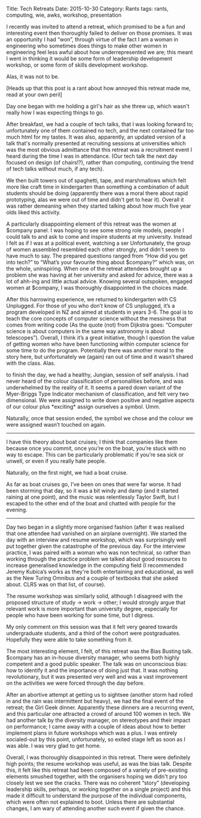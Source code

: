 Title: Tech Retreats 
Date: 2015-10-30
Category: Rants
tags: rants, computing, wie, awks, workshop, presentation

I recently was invited to attend a retreat, which promised to be a fun and interesting event then thoroughly failed to deliver on those promises. It was an opportunity I had “won”, through virtue of the fact I am a woman in engineering who sometimes does things to make other women in engineering feel less awful about how underrepresented we are; this meant I went in thinking it would be some form of leadership development workshop, or some form of skills development workshop.

Alas, it was not to be.

[Heads up that this post is a rant about how annoyed this retreat made me, read at your own peril]

Day one began with me holding a girl's hair as she threw up, which wasn't really how I was expecting things to go. 

After breakfast, we had a couple of tech talks, that I was looking forward to; unfortunately one of them contained no tech, and the next contained far too much html for my tastes. It was also, apparently, an updated version of a talk that's normally presented at recruiting sessions at universities which was the most obvious admittance that this retreat was a recruitment event I heard during the time I was in attendance. (Our tech talk the next day focused on design (of chairs!?), rather than computing, continuing the trend of tech talks without much, if any tech).

We then built towers out of spaghetti, tape, and marshmallows which felt more like craft time in kindergarten than something a combination of adult students should be doing (apparently there was a moral there about rapid prototyping, alas we were out of time and didn't get to hear it). Overall it was rather demeaning when they started talking about how much five year olds liked this activity.

A particularly disappointing element of this retreat was the women at $company panel. I was hoping to see some strong role models, people I could talk to and ask to come and inspire students at my university. Instead I felt as if I was at a political event, watching a ser Unfortunately, the group of women assembled resembled each other strongly, and didn't seem to have much to say. The prepared questions ranged from “How did you get into tech?” to “What’s your favourite thing about $company?” which was, on the whole, uninspiring. When one of the retreat attendees brought up a problem she was having at her university and asked for advice, there was a lot of ahh-ing and little actual advice. Knowing several outspoken, engaged women at $company, I was thoroughly disappointed in the choices made.

After this harrowing experience, we returned to kindergarten with CS Unplugged. For those of you who don’t know of CS unplugged, it’s a program developed in NZ and aimed at students in years 3-6. The goal is to teach the core concepts of computer science without the messiness that comes from writing code (As the quote (not) from Dijkstra goes: “Computer science is about computers in the same way astronomy is about telescopes”). Overall, I think it’s a great initiative, though I question the value of getting women who have been functioning within computer science for some time to do the program. Potentially there was another moral to the story here, but unfortunately we (again) ran out of time and it wasn’t shared with the class. Alas.

to finish the day, we had a healthy, Jungian, session of self analysis. I had never heard of the colour classification of personalities before, and was underwhelmed by the reality of it. It seems a pared down variant of the Myer-Briggs Type Indicator mechanism of classification, and felt very two dimensional. We were assigned to write down positive and negative aspects of our colour plus \*exciting\* assign ourselves a symbol. Umm.

Naturally, once that session ended, the symbol we chose and the colour we were assigned wasn’t touched on again.

-----------------------

I have this theory about boat cruises; I think that companies like them because once you commit, once you’re on the boat, you’re stuck with no way to escape. This can be particularly problematic if you’re sea sick or unwell, or even if you really hate people. 

Naturally, on the first night, we had a boat cruise.

As far as boat cruises go, I’ve been on ones that were far worse. It had been storming that day, so it was a bit windy and damp (and it started raining at one point), and the music was relentlessly Taylor Swift, but I escaped to the other end of the boat and chatted with people for the evening. 

-----------------------


Day two began in a slightly more organised fashion (after it was realised that one attendee had vanished on an airplane overnight). We started the day with an interview and resume workshop, which was surprisingly well put together given the catastrophe of the previous day. For the interview practice, I was paired with a woman who was non technical, so rather than working through the practice problem we talked about good resources to increase generalised knowledge in the computing field (I recommended Jeremy Kubica’s works as they're both entertaining and educational, as well as the New Turing Omnibus and a couple of textbooks that she asked about. CLRS was on that list, of course). 

The resume workshop was similarly solid, although I disagreed with the proposed structure of study -> work -> other; I would strongly argue that relevant work is more important than university degree, especially for people who have been working for some time, but I digress.

My only comment on this session was that it felt very geared towards undergraduate students, and a third of the cohort were postgraduates. Hopefully they were able to take something from it.

The most interesting element, I felt, of this retreat was the Bias Busting talk. $company has an in-house diversity manager, who seems both highly competent and a good public speaker. The talk was on unconscious bias: how to identify it and the importance of doing just that. It was nothing revolutionary, but it was presented very well and was a vast improvement on the activities we were forced through the day before.

After an abortive attempt at getting us to sightsee (another storm had rolled in and the rain was intermittent but heavy), we had the final event of the retreat; the Girl Geek dinner. Apparently these dinners are a recurring event, and this particular one attracted a crowd of around 100 women in tech. We had another talk by the diversity manager, on stereotypes and their impact on performance; I came away with a couple of ideas about how to better implement plans in future workshops which was a plus. I was entirely socialed-out by this point, unfortunately, so exited stage left as soon as I was able. I was very glad to get home.

Overall, I was thoroughly disappointed in this retreat. There were definitely high points; the resume workshop was useful, as was the bias talk. Despite this, it felt like this retreat had been composed of a variety of pre-existing elements smushed together, with the organisers hoping we didn't pry too closely lest we see the cracks. There was no coherent “story” (developing leadership skills, perhaps, or working together on a single project) and this made it difficult to understand the purpose of the individual components, which were often not explained to boot. Unless there are substantial changes, I am wary of attending another such event if given the chance.

